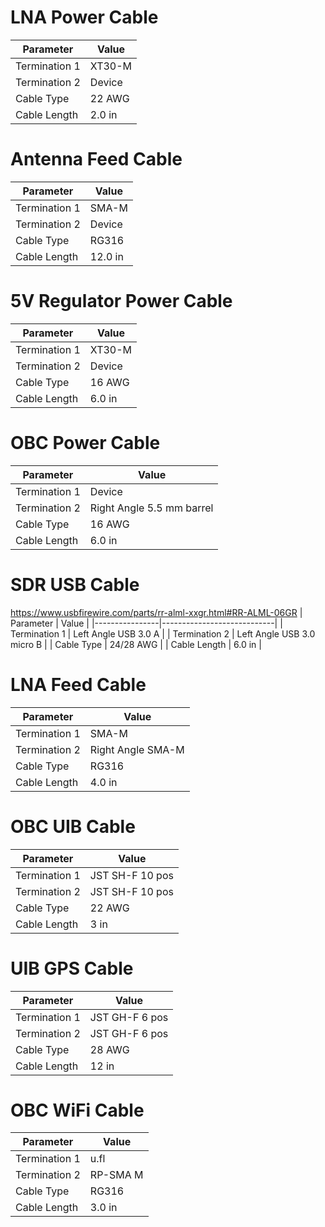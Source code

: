 # LNA Power Cable
| Parameter      | Value  |
|----------------|--------|
| Termination 1  | XT30-M |
| Termination 2  | Device |
| Cable Type     | 22 AWG |
| Cable Length   | 2.0 in |

# Antenna Feed Cable
| Parameter      | Value   |
|----------------|---------|
| Termination 1  | SMA-M   |
| Termination 2  | Device  |
| Cable Type     | RG316   |
| Cable Length   | 12.0 in |

# 5V Regulator Power Cable
| Parameter      | Value  |
|----------------|--------|
| Termination 1  | XT30-M |
| Termination 2  | Device |
| Cable Type     | 16 AWG |
| Cable Length   | 6.0 in |

# OBC Power Cable
| Parameter      | Value                     |
|----------------|---------------------------|
| Termination 1  | Device                    |
| Termination 2  | Right Angle 5.5 mm barrel |
| Cable Type     | 16 AWG                    |
| Cable Length   | 6.0 in                    |

# SDR USB Cable
https://www.usbfirewire.com/parts/rr-alml-xxgr.html#RR-ALML-06GR
| Parameter      | Value                      |
|----------------|----------------------------|
| Termination 1  | Left Angle USB 3.0 A       |
| Termination 2  | Left Angle USB 3.0 micro B |
| Cable Type     | 24/28 AWG                  |
| Cable Length   | 6.0 in                     |

# LNA Feed Cable
| Parameter      | Value             |
|----------------|-------------------|
| Termination 1  | SMA-M             |
| Termination 2  | Right Angle SMA-M |
| Cable Type     | RG316             |
| Cable Length   | 4.0 in            |

# OBC UIB Cable
| Parameter      | Value           |
|----------------|-----------------|
| Termination 1  | JST SH-F 10 pos |
| Termination 2  | JST SH-F 10 pos |
| Cable Type     | 22 AWG          |
| Cable Length   | 3 in            |

# UIB GPS Cable
| Parameter      | Value          |
|----------------|----------------|
| Termination 1  | JST GH-F 6 pos |
| Termination 2  | JST GH-F 6 pos |
| Cable Type     | 28 AWG         |
| Cable Length   | 12 in          |

# OBC WiFi Cable
| Parameter     | Value    |
|---------------|----------|
| Termination 1 | u.fl     |
| Termination 2 | RP-SMA M |
| Cable Type    | RG316    |
| Cable Length  | 3.0 in   |
